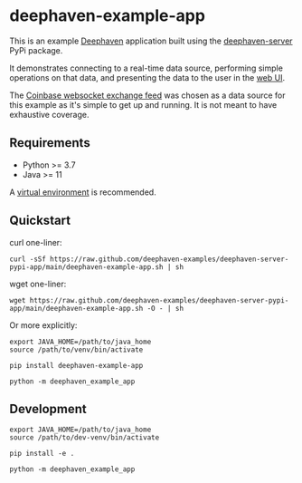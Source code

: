 # deephaven-example-app

This is an example [Deephaven](https://github.com/deephaven/deephaven-core) application
built using the [deephaven-server](https://pypi.org/project/deephaven-server/) PyPi package.

It demonstrates connecting to a real-time data source, performing simple operations on that data,
and presenting the data to the user in the [web UI](https://github.com/deephaven/web-client-ui).

The [Coinbase websocket exchange feed](https://docs.cloud.coinbase.com/exchange/docs/websocket-overview)
was chosen as a data source for this example as it's simple to get up and running. It is not meant to
have exhaustive coverage.


## Requirements
 
 * Python >= 3.7
 * Java >= 11

A [virtual environment](https://docs.python.org/3/tutorial/venv.html) is recommended.


## Quickstart

curl one-liner:

```shell
curl -sSf https://raw.github.com/deephaven-examples/deephaven-server-pypi-app/main/deephaven-example-app.sh | sh
```

wget one-liner:

```shell
wget https://raw.github.com/deephaven-examples/deephaven-server-pypi-app/main/deephaven-example-app.sh -O - | sh
```

Or more explicitly:

```shell
export JAVA_HOME=/path/to/java_home
source /path/to/venv/bin/activate

pip install deephaven-example-app

python -m deephaven_example_app
```

## Development


```shell
export JAVA_HOME=/path/to/java_home
source /path/to/dev-venv/bin/activate

pip install -e .

python -m deephaven_example_app
```
